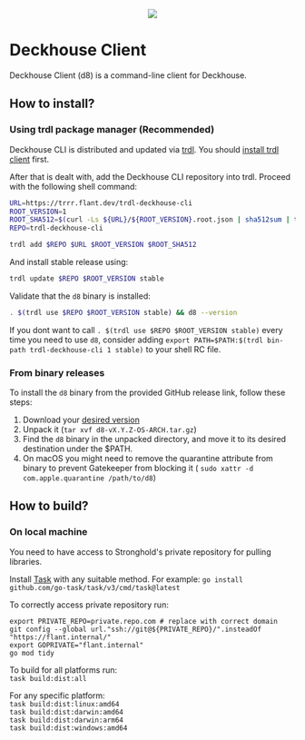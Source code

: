 <p align="center">
  <img src="https://github.com/user-attachments/assets/67c237f7-c8a4-4df3-b3f0-c5994876757a"/>
</p>


# Deckhouse Client

Deckhouse Client (d8) is a command-line client for Deckhouse.

## How to install?

### Using trdl package manager (Recommended)

Deckhouse CLI is distributed and updated via [trdl](https://trdl.dev/). You
should [install trdl client](https://trdl.dev/quickstart.html#installing-the-client) first.

After that is dealt with, add the Deckhouse CLI repository into trdl. Proceed with the following shell command:

```bash
URL=https://trrr.flant.dev/trdl-deckhouse-cli
ROOT_VERSION=1
ROOT_SHA512=$(curl -Ls ${URL}/${ROOT_VERSION}.root.json | sha512sum | tr -d '\-[:space:]\n')
REPO=trdl-deckhouse-cli

trdl add $REPO $URL $ROOT_VERSION $ROOT_SHA512
```

And install stable release using:

```bash
trdl update $REPO $ROOT_VERSION stable
```

Validate that the `d8` binary is installed:

```bash
. $(trdl use $REPO $ROOT_VERSION stable) && d8 --version
```

If you dont want to call `. $(trdl use $REPO $ROOT_VERSION stable)` every time you need to use `d8`, consider adding `export PATH=$PATH:$(trdl bin-path trdl-deckhouse-cli 1 stable)` to your shell RC file.

### From binary releases

To install the `d8` binary from the provided GitHub release link, follow these steps:

1. Download your [desired version](https://github.com/deckhouse/deckhouse-cli/releases)
2. Unpack it (`tar xvf d8-vX.Y.Z-OS-ARCH.tar.gz`)
3. Find the `d8` binary in the unpacked directory, and move it to its desired destination under the $PATH.
4. On macOS you might need to remove the quarantine attribute from binary to prevent Gatekeeper from blocking it (
   `sudo xattr -d com.apple.quarantine /path/to/d8`)

## How to build?
###  On local machine

You need to have access to Stronghold's private repository for pulling libraries.

Install [Task](https://taskfile.dev/installation) with any suitable method. For example:
`go install github.com/go-task/task/v3/cmd/task@latest`

To correctly access private repository run:
```
export PRIVATE_REPO=private.repo.com # replace with correct domain
git config --global url."ssh://git@${PRIVATE_REPO}/".insteadOf "https://flant.internal/"
export GOPRIVATE="flant.internal"
go mod tidy
```

To build for all platforms run:  
`task build:dist:all`

For any specific platform:  
`task build:dist:linux:amd64`  
`task build:dist:darwin:amd64`  
`task build:dist:darwin:arm64`  
`task build:dist:windows:amd64`